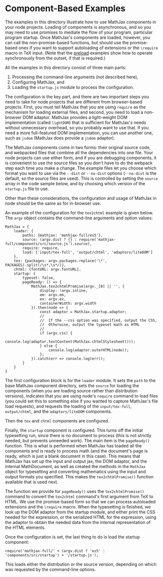 # Component-Based Examples

The examples in this directory illustrate how to use MathJax components in your node projects.  Loading of components is asynchronous, and so you may need to use promises to mediate the flow of your program, particular program startup.  Once MathJax's components are loaded, however, you can call the non-promise-based functions, but should use the promise-based ones if you want to support autoloading of extensions or the `\require` macro in TeX input.  (Note that the [preload](../preload) examples show how to operate synchronously from the outset, if that is required.)

All the examples in this directory consist of three main parts:

1. Processing the command-line arguments (not described here),
2. Configuring MathJax, and
3. Loading the `startup.js` module to process the configuration.

The configuration is the key part, and there are two important steps you need to take for node projects that are different from browser-based projects.  First, you must tell MathJax that you are using `require` as the mechanism for loading external files, and second, you need to load a non-browser DOM adaptor.  MathJax provides a light-weight DOM implementation (called `lightDOM`) that is sufficient for MathJax's needs without unnecessary overhead, so you probably want to use that.  If you need a more full-featured DOM implementation, you can use another one, such as `jsdom` (MathJax does provide a `jsdom` adaptor).

The MathJax components come in two forms:  their original source code, and webpacked files that combine all the dependencies into one file.  Your node projects can use either form, and if you are debugging components, it is convenient to use the source files so you don't have to do the webpack step each time you make a change.  The example files let you choose which format you want to use via the `--dist` or `--no-dist` options (`--no-dist` is the default, so the source files are used).  This is controlled by setting the `source` array in the code sample below, and by choosing which version of the `startup.js` file to use.

Other than these considerations, the configuration and usage of MathJax in node should be the same as for in-browser use.

An example of the configuration for the `tex2chtml` example is given below.  The `argv` object contains the command-line arguments and option values:

```
MathJax = {
    loader: {
        paths: {mathjax: 'mathjax-full/es5'},
        source: (argv.dist ? {} : require('mathjax-full/components/src/source.js').source),
        require: require,
        load: ['input/tex-full', 'output/chtml', 'adaptors/liteDOM']
    },
    tex: {packages: argv.packages.replace('\*', PACKAGES).split(/\s*,\s*/)},
    chtml: {fontURL: argv.fontURL},
    startup: {
        typeset: false,
        pageReady: () => {
            MathJax.tex2chtmlPromise(argv._[0] || '', {
                display: !argv.inline,
                em: argv.em,
                ex: argv.ex,
                containerWidth: argv.width
            }).then(node => {
                const adaptor = MathJax.startup.adaptor;
                //
                //  If the --css option was specified, output the CSS,
                //  Otherwise, output the typeset math as HTML
                //
                if (argv.css) {
                    console.log(adaptor.textContent(MathJax.chtmlStylesheet()));
                } else {
                    console.log(adaptor.outerHTML(node));
                };
            }).catch(err => console.log(err));
        }
    }
}
```

The first configuration block is for the `loader` module.  It sets the `path` to the base MathJax component directory, sets the `source` for loading the components (when you are loading source rather than distribution versions), indicates that you are using node's `require` command to load files (you could set this to something else if you wanted to capture MathJax's file load requests), and requests the loading of the `input/tex-full`, `output/chtml`, and the `adaptors/liteDOM` components.

Then the `tex` and `chtml` components are configured.

Finally, the `startup` component is configured.  This turns off the initial typesetting run, since there is no document to process (this is not strictly needed, but prevents unneeded work).  The main item is the `pageReady()` function.  This is what is performed when MathJax has loaded all the components and is ready to process math (and the document's page is ready, which is just a blank document in this case).  This means that MathJax has set up the input and output jax, the DOM adaptor, and the internal MathDocument, as well as created the methods in the `MathJax` object for typesetting and converting mathematics using the input and output formats you specified.  This makes the `tex2chtmlPromise()` function available that is used next.  

The function we provide for `pageReady()` uses the `tex2chtmlPromise()` command to convert the `tex2chtml` command's first argument from TeX to HTML.  We use the promise-based form so that we can process autoloaded extensions and the `\require` macro.  When the typesetting is finished, we look up the DOM adaptor from the startup module, and either print the CSS needed for the expression, or the serialized HTML for the expression, using the adaptor to obtain the needed data from the internal representation of the HTML elements.

Once the configuration is set, the last thing to do is load the startup component:

    require('mathjax-full/' + (argv.dist ? 'es5' : 'components/src/startup') + '/startup.js');

This loads either the distribution or the source version, depending on which was requested by the command-line options.
